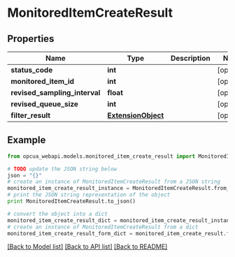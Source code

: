 # MonitoredItemCreateResult


## Properties
Name | Type | Description | Notes
------------ | ------------- | ------------- | -------------
**status_code** | **int** |  | [optional] 
**monitored_item_id** | **int** |  | [optional] 
**revised_sampling_interval** | **float** |  | [optional] 
**revised_queue_size** | **int** |  | [optional] 
**filter_result** | [**ExtensionObject**](ExtensionObject.md) |  | [optional] 

## Example

```python
from opcua_webapi.models.monitored_item_create_result import MonitoredItemCreateResult

# TODO update the JSON string below
json = "{}"
# create an instance of MonitoredItemCreateResult from a JSON string
monitored_item_create_result_instance = MonitoredItemCreateResult.from_json(json)
# print the JSON string representation of the object
print MonitoredItemCreateResult.to_json()

# convert the object into a dict
monitored_item_create_result_dict = monitored_item_create_result_instance.to_dict()
# create an instance of MonitoredItemCreateResult from a dict
monitored_item_create_result_form_dict = monitored_item_create_result.from_dict(monitored_item_create_result_dict)
```
[[Back to Model list]](../README.md#documentation-for-models) [[Back to API list]](../README.md#documentation-for-api-endpoints) [[Back to README]](../README.md)


